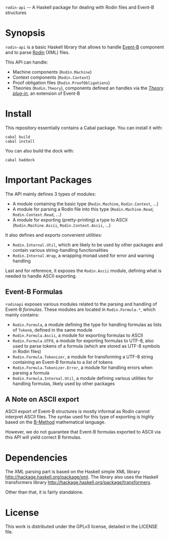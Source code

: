 `rodin-api` -- A Haskell package for dealing with Rodin files and Event-B structures

# Synopsis

`rodin-api` is a basic Haskell library that allows to handle [Event-B](http://www.event-b.org/) component and to parse [Rodin](http://www.event-b.org/install.html) (XML) files.

This API can handle:
 * Machine components (`Rodin.Machine`)
 * Context components (`Rodin.Context`)
 * Proof obligation files (`Rodin.ProofObligations`)
 * Theories (`Rodin.Theory`), components defined an handles via the [<i>Theory plug-in</i>](http://wiki.event-b.org/index.php/Theory_Plug-in), an extension of Event-B

# Install

This repository essentially contains a Cabal package. You can install it with:

    cabal build
    cabal install

You can also build the dock with:
    
    cabal haddock

# Important Packages

The API mainly defines 3 types of modules:
 * A module containing the basic type (`Rodin.Machine`, `Rodin.Context`, ...)
 * A module for parsing a Rodin file into this type (`Rodin.Machine.Read`, `Rodin.Context.Read`, ...)
 * A module for exporting (pretty-printing) a type to ASCII (`Rodin.Machine.Ascii`, `Rodin.Context.Ascii`, ...)

It also defines and exports convenient utilities:
 * `Rodin.Internal.Util`, which are likely to be used by other packages and contain various string-handling functionalities
 * `Rodin.Internal.Wrap`, a wrapping monad used for error and warning handling

Last and for reference, it exposes the `Rodin.Ascii` module, defining what is needed to handle ASCII exporting.

## Event-B Formulas

`rodinapi` exposes various modules related to the parsing and handling of Event-B <i>formulas</i>. These modules are located in `Rodin.Formula.*`, which mainly contains:
 * `Rodin.Formula`, a module defining the type for handling formulas as lists of `Token`s, defined in the same module
 * `Rodin.Formula.Ascii`, a module for exporting formulas to ASCII
 * `Rodin.Formula.UTF8`, a module for exporting formulas to UTF-8, also used to parse tokens of a formula (which are stored as UTF-8 symbols in Rodin files)
 * `Rodin.Formula.Tokenizer`, a module for transforming a UTF-8 string containing an Event-B formula to a list of tokens
 * `Rodin.Formula.Tokenizer.Error`, a module for handling errors when parsing a formula
 * `Rodin.Formula.Internal.Util`, a module defining various utilities for handling formulas, likely used by other packages

## A Note on ASCII export

ASCII export of Event-B structures is mostly informal as Rodin cannot interpret ASCII files. The syntax used for this type of exporting is highly based on the [B-Method](https://www.methode-b.com/) mathematical language.

However, we do not guarantee that Event-B formulas exported to ASCII via this API will yield correct B formulas.

# Dependencies

The XML parsing part is based on the Haskell simple XML library <http://hackage.haskell.org/package/xml>. The library also uses the Haskell transformers library <http://hackage.haskell.org/package/transformers>.

Other than that, it is fairly standalone.

# License

This work is distributed under the GPLv3 license, detailed in the LICENSE file.




